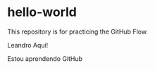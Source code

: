 # hello-world
This repository is for practicing the GitHub Flow.

Leandro Aqui!

Estou aprendendo GitHub
